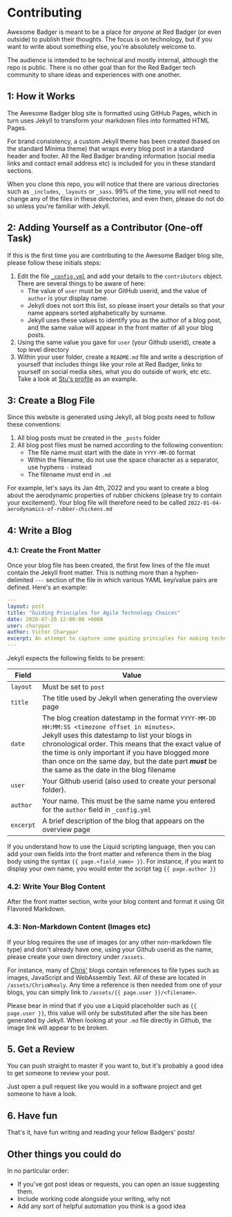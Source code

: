 # Contributing

Awesome Badger is meant to be a place for _anyone_ at Red Badger (or even outside) to publish their thoughts. The focus is on technology, but if you want to write about something else, you're absolutely welcome to.

The audience is intended to be technical and mostly internal, although the repo is public. There is no other goal than for the Red Badger tech community to share ideas and experiences with one another.

## 1: How it Works

The Awesome Badger blog site is formatted using GitHub Pages, which in turn uses Jekyll to transform your markdown files into formatted HTML Pages.

For brand consistency, a custom Jekyll theme has been created (based on the standard Minima theme) that wraps every blog post in a standard header and footer.  All the Red Badger branding information (social media links and contact email address etc) is included for you in these standard sections.

When you clone this repo, you will notice that there are various directories such as `_includes`, `_layouts` or `_sass`.  99% of the time, you will not need to change any of the files in these directories, and even then, please do not do so unless you're familiar with Jekyll.

## 2: Adding Yourself as a Contributor (One-off Task)

If this is the first time you are contributing to the Awesome Badger blog site, please follow these initials steps:

1. Edit the file [`_config.yml`](_config.yml) and add your details to the `contributors` object.  There are several things to be aware of here:
   * The value of `user` must be your GitHub userid, and the value of `author` is your display name.
   * Jekyll does not sort this list, so please insert your details so that your name appears sorted alphabetically by surname.
   * Jekyll uses these values to identify you as the author of a blog post, and the same value will appear in the front matter of all your blog posts.
1. Using the same value you gave for `user` (your Github userid), create a top level directory
1. Within your user folder, create a `README.md` file and write a description of yourself that includes things like your role at Red Badger, links to yourself on social media sites, what you do outside of work, etc etc.  Take a look at [Stu's profile][stu] as an example.

## 3: Create a Blog File

Since this website is generated using Jekyll, all blog posts need to follow these conventions:

1. All blog posts must be created in the `_posts` folder
1. All blog post files must be named according to the following convention:
   * The file name must start with the date in `YYYY-MM-DD` format
   * Within the filename, do not use the space character as a separator, use hyphens `-` instead
   * The filename must end in `.md`

  For example, let's says its Jan 4th, 2022 and you want to create a blog about the aerodynamic properties of rubber chickens (please try to contain your excitement).  Your blog file will therefore need to be called `2022-01-04-aerodynamics-of-rubber-chickens.md`

## 4: Write a Blog

### 4.1: Create the Front Matter

Once your blog file has been created, the first few lines of the file must contain the Jekyll front matter.  This is nothing more than a hyphen-delimited `---` section of the file in which various YAML key/value pairs are defined.  Here's an example:

```yaml
---
layout: post
title: "Guiding Principles for Agile Technology Choices"
date: 2020-07-20 12:00:00 +0000
user: charypar
author: Victor Charypar
excerpt: An attempt to capture some guiding principles for making technology choices - picking tools, tech stacks and making architecture decisions.
---
```

Jekyll expects the following fields to be present:

| Field | Value
|---|---
| `layout` | Must be set to `post`
| `title` | The title used by Jekyll when generating the overview page
| `date` | The blog creation datestamp in the format `YYYY-MM-DD HH:MM:SS <timezone offset in minutes>`.<br>Jekyll uses this datestamp to list your blogs in chronological order.  This means that the exact value of the time is only important if you have blogged more than once on the same day, but the date part ***must*** be the same as the date in the blog filename
| `user` | Your Github userid (also used to create your personal folder).
| `author` | Your name.  This must be the same name you entered for the `author` field in `_config.yml`
| `excerpt` | A brief description of the blog that appears on the overview page

If you understand how to use the Liquid scripting language, then you can add your own fields into the front matter and reference them in the blog body using the syntax `{{ page.<field_name> }}`.  For instance, if you want to display your own name, you would enter the script tag `{{ page.author }}`

### 4.2: Write Your Blog Content

After the front matter section, write your blog content and format it using Git Flavored Markdown.

### 4.3: Non-Markdown Content (Images etc)

If your blog requires the use of images (or any other non-markdown file type) and don't already have one, using your Github userid as the name, please create your own directory under `/assets`.

For instance, many of [Chris'][chris] blogs contain references to file types such as images, JavaScript and WebAssembly Text. All of these are located in `/assets/ChrisWhealy`.  Any time a reference is then needed from one of your blogs, you can simply link to `/assets/{{ page.user }}/<filename>`.

Please bear in mind that if you use a Liquid placeholder such as `{{ page.user }}`, this value will only be substituted after the site has been generated by Jekyll.  When looking at your `.md` file directly in Github, the image link will appear to be broken.

## 5. Get a Review

You can push straight to master if you want to, but it's probably a good idea to get someone to review your post.

Just open a pull request like you would in a software project and get someone to have a look.

## 6. Have fun

That's it, have fun writing and reading your fellow Badgers' posts!

## Other things you could do

In no particular order:

- If you've got post ideas or requests, you can open an issue suggesting them.
- Include working code alongside your writing, why not
- Add any sort of helpful automation you think is a good idea

[stu]: stuartharris/
[chris]: ChrisWhealy/

